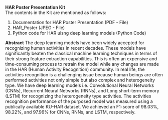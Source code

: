 **HAR Poster Presentation Kit**</br>
The contents in the Kit are mentioned as follows:</br>
1. Documentation for HAR Poster Presentation (PDF - File)</br>
2. HAR_Poster (JPEG - File)</br>
3. Python code for HAR uisng deep learning models (Python Code)</br>

**Abstract**
The deep learning models have been widely accepted for recognizing human activities in recent
decades. These models have significantly beaten the classical machine learning techniques in terms of their
strong feature extraction capabilities. This is often an expensive and time-consuming process to retrain the
model while any changes are made in the HAR (Human Activity Recognition) community. In real life, the
activities recognition is a challenging issue because human beings are often performed activities not only
simple but also complex and heterogeneity type. We have deep learning models i.e. Convolutional Neural
Networks (CNNs), Recurrent Neural Networks (RNNs), and Long short-term memory (LSTM) for
recognizing the heterogeneity type activities. The activities recognition performance of the purposed model
was measured using a publically available KU-HAR dataset. We achieved an F1-score of 98.03%, 98.22%,
and 97.96% for CNNs, RNNs, and LSTM, respectively.
